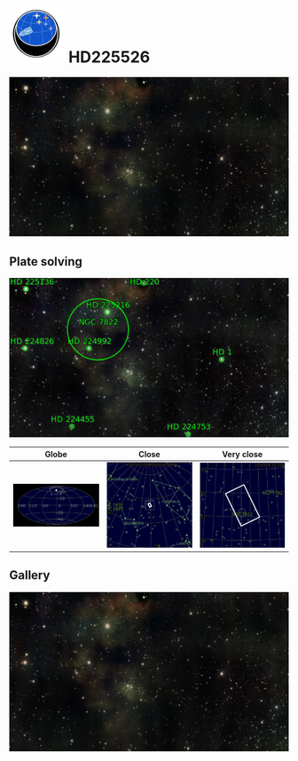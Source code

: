 # ![](../Imaging//Common/pyl-tiny.png) HD225526
![IMG](../Imaging//HD/HD225526+01+co.jpg)

## Plate solving 


![IMG](../Imaging//HD/HD225526_Annotated.jpg)


| Globe | Close | Very close |
| ----- | ----- | ----- |
|![IMG](../Imaging//HD/HD225526_Globe.jpg) |![IMG](../Imaging//HD/HD225526_Close.jpg) |![IMG](../Imaging//HD/HD225526_Closer.jpg) |

## Gallery
![IMG](../Imaging//HD/HD225526+01+co.jpg) 

